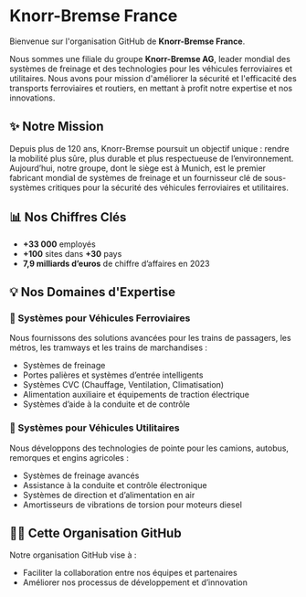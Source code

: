 # Knorr-Bremse France

Bienvenue sur l'organisation GitHub de **Knorr-Bremse France**.

Nous sommes une filiale du groupe **Knorr-Bremse AG**, leader mondial des systèmes de freinage et des technologies pour les véhicules ferroviaires et utilitaires. Nous avons pour mission d'améliorer la sécurité et l'efficacité des transports ferroviaires et routiers, en mettant à profit notre expertise et nos innovations.

## ✨ Notre Mission
Depuis plus de 120 ans, Knorr-Bremse poursuit un objectif unique : rendre la mobilité plus sûre, plus durable et plus respectueuse de l’environnement. Aujourd’hui, notre groupe, dont le siège est à Munich, est le premier fabricant mondial de systèmes de freinage et un fournisseur clé de sous-systèmes critiques pour la sécurité des véhicules ferroviaires et utilitaires.

## 📊 Nos Chiffres Clés
- **+33 000** employés
- **+100** sites dans **+30** pays
- **7,9 milliards d’euros** de chiffre d’affaires en 2023

## 💡 Nos Domaines d'Expertise
### 🚆 Systèmes pour Véhicules Ferroviaires
Nous fournissons des solutions avancées pour les trains de passagers, les métros, les tramways et les trains de marchandises :
- Systèmes de freinage
- Portes palières et systèmes d’entrée intelligents
- Systèmes CVC (Chauffage, Ventilation, Climatisation)
- Alimentation auxiliaire et équipements de traction électrique
- Systèmes d’aide à la conduite et de contrôle

### 🚚 Systèmes pour Véhicules Utilitaires
Nous développons des technologies de pointe pour les camions, autobus, remorques et engins agricoles :
- Systèmes de freinage avancés
- Assistance à la conduite et contrôle électronique
- Systèmes de direction et d’alimentation en air
- Amortisseurs de vibrations de torsion pour moteurs diesel

## 👨‍💻 Cette Organisation GitHub
Notre organisation GitHub vise à :
- Faciliter la collaboration entre nos équipes et partenaires
- Améliorer nos processus de développement et d’innovation
